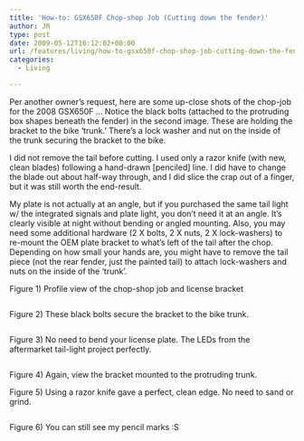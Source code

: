 ```yaml
---
title: 'How-to: GSX650F Chop-shop Job (Cutting down the fender)'
author: JR
type: post
date: 2009-05-12T16:12:02+00:00
url: /features/living/how-to-gsx650f-chop-shop-job-cutting-down-the-fender/
categories:
  - Living

---
```

<span class="postbody">Per another owner&#8217;s request, here are some up-close shots of the chop-job for the 2008 </span><span class="postbody">GSX650F </span><span class="postbody">&#8230; Notice </span><span class="postbody">the black bolts </span><span class="postbody">(attached to the protruding box shapes beneath the fender) </span><span class="postbody">in the second image. These are holding the bracket to the bike &#8216;trunk.&#8217; There&#8217;s a lock washer and nut on the inside of the trunk securing the bracket to the bike.<br /> </span>

<span class="postbody">I did not remove the tail before cutting. I used only a razor knife (with new, clean blades) following a hand-drawn [penciled] line. I did have to change the blade out about half-way through, and I did slice the crap out of a finger, but it was still worth the end-result.</span>

My plate is not actually at an angle, but if you purchased the same tail light w/ the integrated signals and plate light, you don&#8217;t need it at an angle. It&#8217;s clearly visible at night without bending or angled mounting. Also, you may need some additional hardware (2 X bolts, 2 X nuts, 2 X lock-washers) to re-mount the OEM plate bracket to what&#8217;s left of the tail after the chop. Depending on how small your hands are, you might have to remove the tail piece (not the rear fender, just the painted tail) to attach lock-washers and nuts on the inside of the &#8216;trunk&#8217;.
  
<!--more-->

 <span class="postbody"><img src="http://farm4.static.flickr.com/3603/3513737951_deb1a2d44c.jpg" border="0" alt="" /><br /> Figure 1) Profile view of the chop-shop job and license bracket</span>

<img src="http://farm4.static.flickr.com/3362/3513737605_cb52d3b6a7.jpg" border="0" alt="" />
  
Figure 2) These black bolts secure the bracket to the bike trunk.

<img src="http://farm4.static.flickr.com/3660/3513737675_c3473c91d2.jpg" border="0" alt="" />
  
Figure 3) No need to bend your license plate. The LEDs from the aftermarket tail-light project perfectly.

<img src="http://farm4.static.flickr.com/3545/3513737747_99ce71fd23.jpg" border="0" alt="" />
  
Figure 4) Again, view the bracket mounted to the protruding trunk.
  
 <span class="postbody"><img src="http://farm4.static.flickr.com/3385/3513737785_7332e1eb7d.jpg" border="0" alt="" /><br /> Figure 5) Using a razor knife gave a perfect, clean edge. No need to sand or grind.</span>

<img src="http://farm4.static.flickr.com/3399/3513737883_1f06285b28.jpg" border="0" alt="" />
  
Figure 6) You can still see my pencil marks :S
